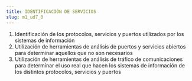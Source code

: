 ```yaml
---
title: IDENTIFICACIÓN DE SERVICIOS
slug: m1_ud7_0
---
```


1. Identificación de los protocolos, servicios y puertos utilizados por los sistemas de información
2. Utilización de herramientas de análisis de puertos y servicios abiertos para determinar aquellos que no son necesarios
3. Utilización de herramientas de análisis de tráfico de comunicaciones para determinar el uso real que hacen los sistemas de información de los distintos protocolos, servicios y puertos